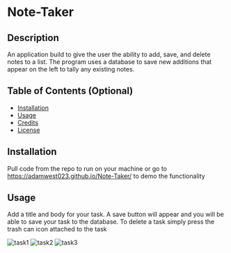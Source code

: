 # Note-Taker

## Description 

An application build to give the user the ability to add, save, and delete notes to a list. The program uses a database to save new additions that appear on the left to tally any existing notes. 


## Table of Contents (Optional)

* [Installation](#installation)
* [Usage](#usage)
* [Credits](#credits)
* [License](#license)


## Installation

Pull code from the repo to run on your machine or go to https://adamwest023.github.io/Note-Taker/ to demo the functionality



## Usage 

Add a title and body for your task. A save button will appear and you will be able to save your task to the database. To delete a task simply press the trash can icon attached to the task

![task1](assets/images/screenshots/screenshot1.png)
![task2](assets/images/screenshots/screenshot2.png)
![task3](assets/images/screenshots/screenshot3.png)

